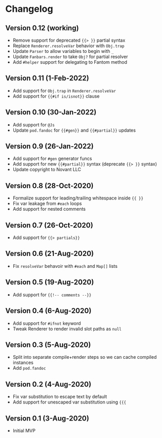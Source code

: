 # Changelog

## Version 0.12 (working)
* Remove support for deprecated `{{> }}` partial syntax
* Replace `Renderer.resolveVar` behavior with `Obj.trap`
* Update `Parser` to allow variables to begin with `_`
* Update `Fanbars.render` to take `Obj?` for partial resolver
* Add `#helper` support for delegating to Fantom method

## Version 0.11 (1-Feb-2022)
* Add support for `Obj.trap` in `Renderer.resolveVar`
* Add support for `{{#if is/isnot}}` clause

## Version 0.10 (30-Jan-2022)
* Add support for `@Js`
* Update `pod.fandoc` for `{{#gen}}` and `{{#partial}}` updates

## Version 0.9 (26-Jan-2022)
* Add support for `#gen` generator funcs
* Add support for new `{{#partial}}` syntax (deprecate `{{> }}` syntax)
* Update copyright to Novant LLC

## Version 0.8 (28-Oct-2020)
* Formalize support for leading/trailing whitespace inside `{{ }}`
* Fix var leakage from `#each` loops
* Add support for nested comments

## Version 0.7 (26-Oct-2020)
* Add support for `{{> partials}}`

## Version 0.6 (21-Aug-2020)
* Fix `resolveVar` behavoir with `#each` and `Map[]` lists

## Version 0.5 (19-Aug-2020)
* Add support for `{{!-- comments --}}`

## Version 0.4 (6-Aug-2020)
* Add support for `#ifnot` keyword
* Tweak Renderer to render invalid slot paths as `null`

## Version 0.3 (5-Aug-2020)
* Split into separate compile+render steps so we can cache compiled instances
* Add `pod.fandoc`

## Version 0.2 (4-Aug-2020)
* Fix var substitution to escape text by default
* Add support for unescaped var substitution using `{{{`

## Version 0.1 (3-Aug-2020)
* Initial MVP